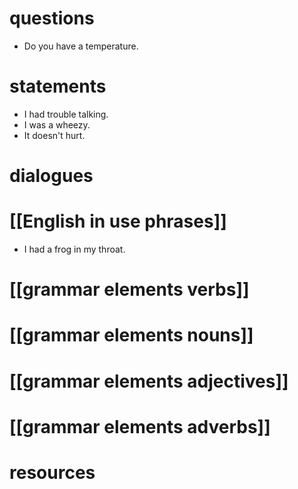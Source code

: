 # questions
- Do you have a temperature.
# statements
- I had trouble talking.
- I was a wheezy.
- It doesn't hurt.
# dialogues

# [[English in use phrases]]
- I had a frog in my throat.

# [[grammar elements verbs]]

# [[grammar elements nouns]]

# [[grammar elements adjectives]]

# [[grammar elements adverbs]]

# resources
